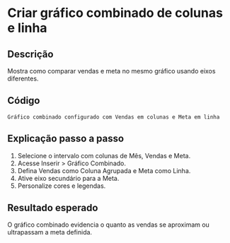# Criar gráfico combinado de colunas e linha

## Descrição
Mostra como comparar vendas e meta no mesmo gráfico usando eixos diferentes.

## Código
```text
Gráfico combinado configurado com Vendas em colunas e Meta em linha
```

## Explicação passo a passo
1. Selecione o intervalo com colunas de Mês, Vendas e Meta.
2. Acesse Inserir > Gráfico Combinado.
3. Defina Vendas como Coluna Agrupada e Meta como Linha.
4. Ative eixo secundário para a Meta.
5. Personalize cores e legendas.

## Resultado esperado
O gráfico combinado evidencia o quanto as vendas se aproximam ou ultrapassam a meta definida.
